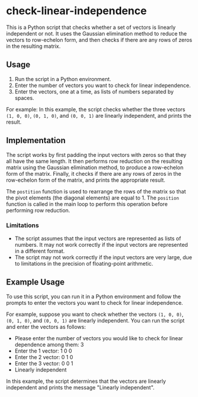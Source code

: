 # check-linear-independence
This is a Python script that checks whether a set of vectors is linearly independent or not. It uses the Gaussian elimination method to reduce the vectors to row-echelon form, and then checks if there are any rows of zeros in the resulting matrix.

## Usage

1. Run the script in a Python environment.
2. Enter the number of vectors you want to check for linear independence.
3. Enter the vectors, one at a time, as lists of numbers separated by spaces.

For example:
In this example, the script checks whether the three vectors `(1, 0, 0)`, `(0, 1, 0)`, and `(0, 0, 1)` are linearly independent, and prints the result.

## Implementation

The script works by first padding the input vectors with zeros so that they all have the same length. It then performs row reduction on the resulting matrix using the Gaussian elimination method, to produce a row-echelon form of the matrix. Finally, it checks if there are any rows of zeros in the row-echelon form of the matrix, and prints the appropriate result.

The `postition` function is used to rearrange the rows of the matrix so that the pivot elements (the diagonal elements) are equal to 1. The `position` function is called in the main loop to perform this operation before performing row reduction.

### Limitations

- The script assumes that the input vectors are represented as lists of numbers. It may not work correctly if the input vectors are represented in a different format.
- The script may not work correctly if the input vectors are very large, due to limitations in the precision of floating-point arithmetic.

## Example Usage

To use this script, you can run it in a Python environment and follow the prompts to enter the vectors you want to check for linear independence.

For example, suppose you want to check whether the vectors `(1, 0, 0)`, `(0, 1, 0)`, and `(0, 0, 1)` are linearly independent. You can run the script and enter the vectors as follows:

* Please enter the number of vectors you would like to check for linear dependence among them: 3
* Enter the 1 vector: 1 0 0
* Enter the 2 vector: 0 1 0
* Enter the 3 vector: 0 0 1
* Linearly independent

In this example, the script determines that the vectors are linearly independent and prints the message "Linearly independent".
